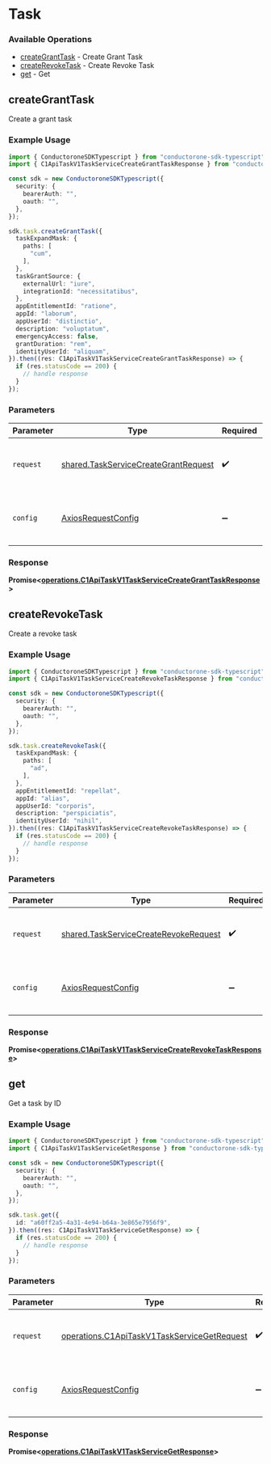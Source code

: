 # Task

### Available Operations

* [createGrantTask](#creategranttask) - Create Grant Task
* [createRevokeTask](#createrevoketask) - Create Revoke Task
* [get](#get) - Get

## createGrantTask

Create a grant task

### Example Usage

```typescript
import { ConductoroneSDKTypescript } from "conductorone-sdk-typescript";
import { C1ApiTaskV1TaskServiceCreateGrantTaskResponse } from "conductorone-sdk-typescript/dist/sdk/models/operations";

const sdk = new ConductoroneSDKTypescript({
  security: {
    bearerAuth: "",
    oauth: "",
  },
});

sdk.task.createGrantTask({
  taskExpandMask: {
    paths: [
      "cum",
    ],
  },
  taskGrantSource: {
    externalUrl: "iure",
    integrationId: "necessitatibus",
  },
  appEntitlementId: "ratione",
  appId: "laborum",
  appUserId: "distinctio",
  description: "voluptatum",
  emergencyAccess: false,
  grantDuration: "rem",
  identityUserId: "aliquam",
}).then((res: C1ApiTaskV1TaskServiceCreateGrantTaskResponse) => {
  if (res.statusCode == 200) {
    // handle response
  }
});
```

### Parameters

| Parameter                                                                                    | Type                                                                                         | Required                                                                                     | Description                                                                                  |
| -------------------------------------------------------------------------------------------- | -------------------------------------------------------------------------------------------- | -------------------------------------------------------------------------------------------- | -------------------------------------------------------------------------------------------- |
| `request`                                                                                    | [shared.TaskServiceCreateGrantRequest](../../models/shared/taskservicecreategrantrequest.md) | :heavy_check_mark:                                                                           | The request object to use for the request.                                                   |
| `config`                                                                                     | [AxiosRequestConfig](https://axios-http.com/docs/req_config)                                 | :heavy_minus_sign:                                                                           | Available config options for making requests.                                                |


### Response

**Promise<[operations.C1ApiTaskV1TaskServiceCreateGrantTaskResponse](../../models/operations/c1apitaskv1taskservicecreategranttaskresponse.md)>**


## createRevokeTask

Create a revoke task

### Example Usage

```typescript
import { ConductoroneSDKTypescript } from "conductorone-sdk-typescript";
import { C1ApiTaskV1TaskServiceCreateRevokeTaskResponse } from "conductorone-sdk-typescript/dist/sdk/models/operations";

const sdk = new ConductoroneSDKTypescript({
  security: {
    bearerAuth: "",
    oauth: "",
  },
});

sdk.task.createRevokeTask({
  taskExpandMask: {
    paths: [
      "ad",
    ],
  },
  appEntitlementId: "repellat",
  appId: "alias",
  appUserId: "corporis",
  description: "perspiciatis",
  identityUserId: "nihil",
}).then((res: C1ApiTaskV1TaskServiceCreateRevokeTaskResponse) => {
  if (res.statusCode == 200) {
    // handle response
  }
});
```

### Parameters

| Parameter                                                                                      | Type                                                                                           | Required                                                                                       | Description                                                                                    |
| ---------------------------------------------------------------------------------------------- | ---------------------------------------------------------------------------------------------- | ---------------------------------------------------------------------------------------------- | ---------------------------------------------------------------------------------------------- |
| `request`                                                                                      | [shared.TaskServiceCreateRevokeRequest](../../models/shared/taskservicecreaterevokerequest.md) | :heavy_check_mark:                                                                             | The request object to use for the request.                                                     |
| `config`                                                                                       | [AxiosRequestConfig](https://axios-http.com/docs/req_config)                                   | :heavy_minus_sign:                                                                             | Available config options for making requests.                                                  |


### Response

**Promise<[operations.C1ApiTaskV1TaskServiceCreateRevokeTaskResponse](../../models/operations/c1apitaskv1taskservicecreaterevoketaskresponse.md)>**


## get

Get a task by ID

### Example Usage

```typescript
import { ConductoroneSDKTypescript } from "conductorone-sdk-typescript";
import { C1ApiTaskV1TaskServiceGetResponse } from "conductorone-sdk-typescript/dist/sdk/models/operations";

const sdk = new ConductoroneSDKTypescript({
  security: {
    bearerAuth: "",
    oauth: "",
  },
});

sdk.task.get({
  id: "a60ff2a5-4a31-4e94-b64a-3e865e7956f9",
}).then((res: C1ApiTaskV1TaskServiceGetResponse) => {
  if (res.statusCode == 200) {
    // handle response
  }
});
```

### Parameters

| Parameter                                                                                                  | Type                                                                                                       | Required                                                                                                   | Description                                                                                                |
| ---------------------------------------------------------------------------------------------------------- | ---------------------------------------------------------------------------------------------------------- | ---------------------------------------------------------------------------------------------------------- | ---------------------------------------------------------------------------------------------------------- |
| `request`                                                                                                  | [operations.C1ApiTaskV1TaskServiceGetRequest](../../models/operations/c1apitaskv1taskservicegetrequest.md) | :heavy_check_mark:                                                                                         | The request object to use for the request.                                                                 |
| `config`                                                                                                   | [AxiosRequestConfig](https://axios-http.com/docs/req_config)                                               | :heavy_minus_sign:                                                                                         | Available config options for making requests.                                                              |


### Response

**Promise<[operations.C1ApiTaskV1TaskServiceGetResponse](../../models/operations/c1apitaskv1taskservicegetresponse.md)>**

